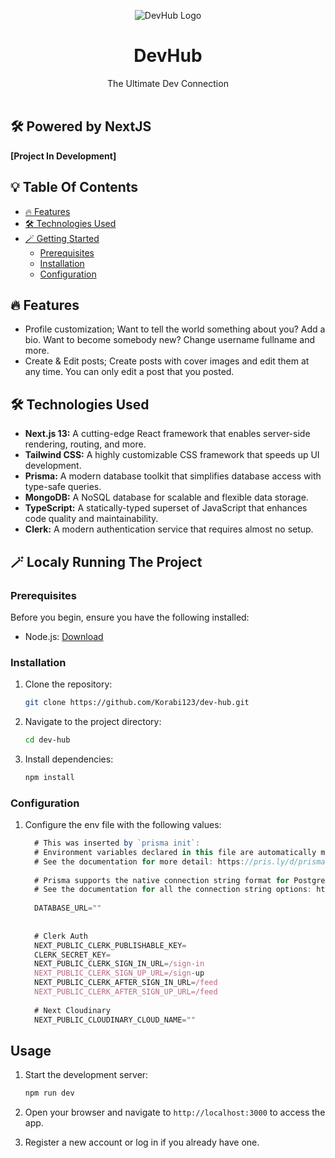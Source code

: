 <a name="readme-top"></a>

<!-- PROJECT LOGO -->
<!--suppress HtmlDeprecatedAttribute -->
<div align="center">
  <img src="./public/logo-black-256x256.png" alt="DevHub Logo">
  <h1 align="center">DevHub</h1>
  <p align="center">
    The Ultimate Dev Connection
    <br />
    <br />
  </p>
</div>

## 🛠️ Powered by NextJS

**[Project In Development]**

## 💡 Table Of Contents

- [🔥 Features](#features)
- [🛠️ Technologies Used](#technologies-used)
- [🪄 Getting Started](#localy-running-the-project)
  - [Prerequisites](#prerequisites)
  - [Installation](#installation)
  - [Configuration](#configuration)


## 🔥 Features

- Profile customization; Want to tell the world something about you? Add a bio. Want to become somebody new? Change username fullname and more.
- Create & Edit posts; Create posts with cover images and edit them at any time. You can only edit a post that you posted.

## 🛠️ Technologies Used
- **Next.js 13:** A cutting-edge React framework that enables server-side rendering, routing, and more.
- **Tailwind CSS:** A highly customizable CSS framework that speeds up UI development.
- **Prisma:** A modern database toolkit that simplifies database access with type-safe queries.
- **MongoDB:** A NoSQL database for scalable and flexible data storage.
- **TypeScript:** A statically-typed superset of JavaScript that enhances code quality and maintainability.
- **Clerk:** A modern authentication service that requires almost no setup.

## 🪄 Localy Running The Project

### Prerequisites

Before you begin, ensure you have the following installed:

- Node.js: [Download](https://nodejs.org/)

### Installation

1. Clone the repository:

   ```bash
   git clone https://github.com/Korabi123/dev-hub.git
   ```

2. Navigate to the project directory:

   ```bash
   cd dev-hub
   ```

3. Install dependencies:

   ```bash
   npm install
   ```

### Configuration

1. Configure the env file with the following values:
   ```js
     # This was inserted by `prisma init`:
     # Environment variables declared in this file are automatically made available to Prisma.
     # See the documentation for more detail: https://pris.ly/d/prisma-schema#accessing-environment-variables-from-the-schema
    
     # Prisma supports the native connection string format for PostgreSQL, MySQL, SQLite, SQL Server, MongoDB and CockroachDB.
     # See the documentation for all the connection string options: https://pris.ly/d/connection-strings
    
     DATABASE_URL=""
    
    
     # Clerk Auth
     NEXT_PUBLIC_CLERK_PUBLISHABLE_KEY=
     CLERK_SECRET_KEY=
     NEXT_PUBLIC_CLERK_SIGN_IN_URL=/sign-in
     NEXT_PUBLIC_CLERK_SIGN_UP_URL=/sign-up
     NEXT_PUBLIC_CLERK_AFTER_SIGN_IN_URL=/feed
     NEXT_PUBLIC_CLERK_AFTER_SIGN_UP_URL=/feed
      
     # Next Cloudinary
     NEXT_PUBLIC_CLOUDINARY_CLOUD_NAME=""
   ```  

## Usage

1. Start the development server:

   ```bash
   npm run dev
   ```

2. Open your browser and navigate to `http://localhost:3000` to access the app.

3. Register a new account or log in if you already have one.
